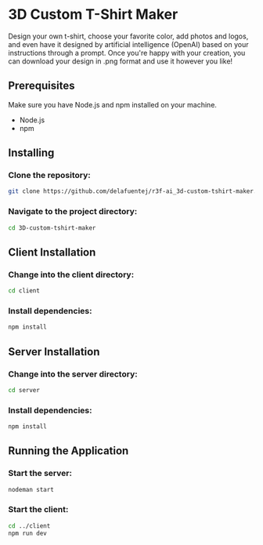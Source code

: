 # 3D Custom T-Shirt Maker

Design your own t-shirt, choose your favorite color, add photos and logos, and even have it designed by artificial intelligence (OpenAI) based on your instructions through a prompt. Once you're happy with your creation, you can download your design in .png format and use it however you like!


## Prerequisites
Make sure you have Node.js and npm installed on your machine.

- Node.js
- npm

## Installing
### Clone the repository:
```sh
git clone https://github.com/delafuentej/r3f-ai_3d-custom-tshirt-maker.git
```

### Navigate to the project directory:
```sh
cd 3D-custom-tshirt-maker
```

## Client Installation
### Change into the client directory:
```sh
cd client
```
### Install dependencies:
```sh
npm install
```

## Server Installation
### Change into the server directory:
```sh
cd server
```
### Install dependencies:
```sh
npm install
```

## Running the Application
### Start the server:
```sh
nodeman start
```

### Start the client:
```sh
cd ../client
npm run dev